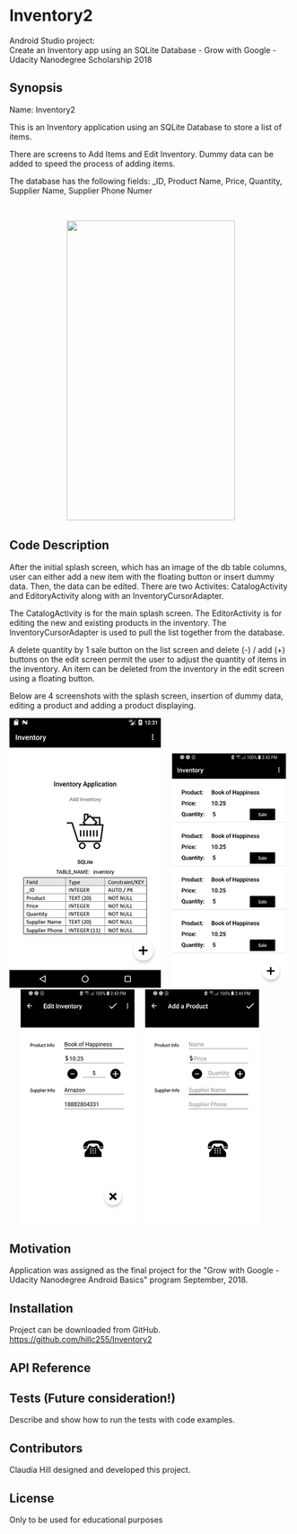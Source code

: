 # Inventory2
Android Studio project: </br>
Create an Inventory app using an SQLite Database - Grow with Google - Udacity Nanodegree Scholarship 2018

## Synopsis

Name:  Inventory2

This is an Inventory application using an SQLite Database to store a list of items.  

There are screens to Add Items and Edit Inventory.  Dummy data can be added to speed the process of adding items.

The database has the following fields:  _ID, Product Name, Price, Quantity, Supplier Name, Supplier Phone Numer


</br>
<p align="center">
 <kbd><img width="300" height="533" src="readme_assets/inventoryvideo.gif"></kbd>
</p>

## Code Description

After the initial splash screen, which has an image of the db table columns, user can either add a new item with the floating button or insert dummy data.  Then, the data can be edited.  There are two Activites:  CatalogActivity and EditoryActivity along with an InventoryCursorAdapter.

The CatalogActivity is for the main splash screen.  The EditorActivity is for editing the new and existing products in the inventory.  The InventoryCursorAdapter is used to pull the list together from the database.  

A delete quantity by 1 sale button on the list screen and delete (-) / add (+) buttons on the edit screen permit the user to adjust the quantity of items in the inventory. An item can be deleted from the inventory in the edit screen using a floating button.

Below are 4 screenshots with the splash screen, insertion of dummy data, editing a product and adding a product displaying.

![Splash screen with db columns](https://github.com/hillc255/Inventory2/blob/master/readme_assets/dbscreen.png)&nbsp;&nbsp;&nbsp;&nbsp;
![Dummy data inserted.](https://github.com/hillc255/Inventory2/blob/master/readme_assets/dummydata.png)&nbsp;&nbsp;&nbsp;&nbsp; 
![Edit a product.](https://github.com/hillc255/Inventory2/blob/master/readme_assets/editproduct.png)&nbsp;&nbsp;&nbsp;&nbsp;
![Add a product.](https://github.com/hillc255/Inventory2/blob/master/readme_assets/addproduct.png)&nbsp;&nbsp;&nbsp;&nbsp;

## Motivation

Application was assigned as the final project for the "Grow with Google - Udacity Nanodegree Android Basics" program September, 2018.

## Installation

Project can be downloaded from GitHub.  
https://github.com/hillc255/Inventory2

## API Reference

## Tests (Future consideration!)

Describe and show how to run the tests with code examples.

## Contributors

Claudia Hill designed and developed this project.

## License

Only to be used for educational purposes
